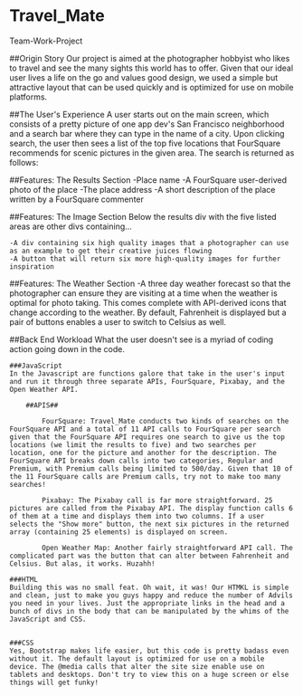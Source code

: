 # Travel_Mate
Team-Work-Project

##Origin Story
Our project is aimed at the photographer hobbyist who likes to travel and see the many sights this world has to offer. Given that our ideal user lives a life on the go and values good design, we used a simple but attractive layout that can be used quickly and is optimized for use on mobile platforms.


##The User's Experience
A user starts out on the main screen, which consists of a pretty picture of one app dev's San Francisco neighborhood and a search bar where they can type in the name of a city. Upon clicking search, the user then sees a list of the top five locations that FourSquare recommends for scenic pictures in the given area. The search is returned as follows:

##Features: The Results Section
    -Place name
    -A FourSquare user-derived photo of the place
    -The place address
    -A short description of the place written by a FourSquare commenter

##Features: The Image Section
Below the results div with the five listed areas are other divs containing...

    -A div containing six high quality images that a photographer can use as an example to get their creative juices flowing
    -A button that will return six more high-quality images for further inspiration

##Features: The Weather Section
    -A three day weather forecast so that the photographer can ensure they are visiting at a time when the weather is optimal for photo taking. This comes complete with API-derived icons that change according to the weather. By default, Fahrenheit is displayed but a pair of buttons enables a user to switch to Celsius as well. 


##Back End Workload
What the user doesn't see is a myriad of coding action going down in the code.

    ###JavaScript
    In the Javascript are functions galore that take in the user's input and run it through three separate APIs, FourSquare, Pixabay, and the Open Weather API. 
    
        ##APIS##
        
            FourSquare: Travel_Mate conducts two kinds of searches on the FourSquare API and a total of 11 API calls to FourSquare per search given that the FourSquare API requires one search to give us the top locations (we limit the results to five) and two searches per location, one for the picture and another for the description. The FourSquare API breaks down calls into two categories, Regular and Premium, with Premium calls being limited to 500/day. Given that 10 of the 11 FourSquare calls are Premium calls, try not to make too many searches! 
            
            Pixabay: The Pixabay call is far more straightforward. 25 pictures are called from the Pixabay API. The display function calls 6 of them at a time and displays them into two columns. If a user selects the "Show more" button, the next six pictures in the returned array (containing 25 elements) is displayed on screen.

            Open Weather Map: Another fairly straightforward API call. The complicated part was the button that can alter between Fahrenheit and Celsius. But alas, it works. Huzahh!

    ###HTML
    Building this was no small feat. Oh wait, it was! Our HTMKL is simple and clean, just to make you guys happy and reduce the number of Advils you need in your lives. Just the appropriate links in the head and a bunch of divs in the body that can be manipulated by the whims of the JavaScript and CSS. 


    ###CSS
    Yes, Bootstrap makes life easier, but this code is pretty badass even without it. The default layout is optimized for use on a mobile device. The @media calls that alter the site size enable use on tablets and desktops. Don't try to view this on a huge screen or else things will get funky!

